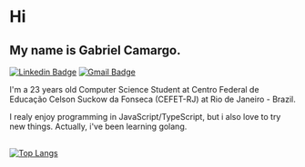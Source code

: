 <h1> Hi </h1>

<h2>
  My name is Gabriel Camargo.
</h2>

[![Linkedin Badge](https://img.shields.io/badge/-LinkedIn-000?style=flat-square&logo=Linkedin&logoColor=white&link=https://www.linkedin.com/in/gabrielr-camargo/)](https://www.linkedin.com/in/gabrielr-camargo/)
[![Gmail Badge](https://img.shields.io/badge/grocre@gmail.com-000??style=flat-square&logo=Gmail&logoColor=white&link=mailto:grocre@gmail.com)](mailto:grocre@gmail.com)

I'm a 23 years old Computer Science Student at Centro Federal de Educação Celson Suckow da Fonseca (CEFET-RJ) at Rio de Janeiro - Brazil.  

I realy enjoy programming in JavaScript/TypeScript, but i also love to try new things. Actually, i've been learning golang.


<div  style="margin: 30px 0 0 0;">

[![Top Langs](https://github-readme-stats.vercel.app/api/top-langs/?username=grocre&hide=jupyter%20Notebook,CSS,html,SCSS&theme=dark)](https://github.com/anuraghazra/github-readme-stats)

</div>



